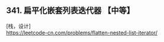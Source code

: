 ## 341. 扁平化嵌套列表迭代器 【中等】     
[栈，设计]     
https://leetcode-cn.com/problems/flatten-nested-list-iterator/     

